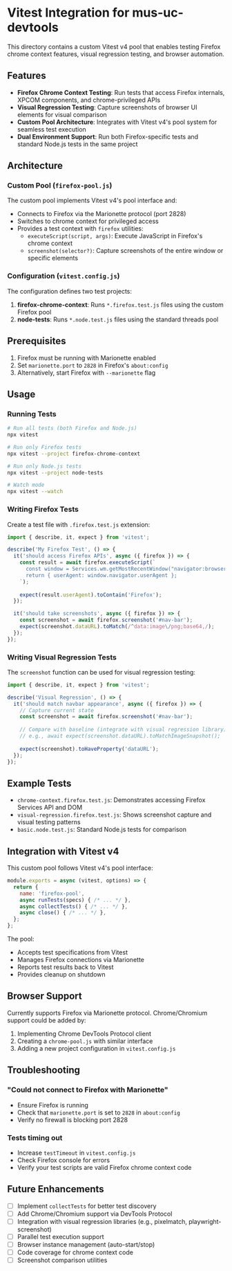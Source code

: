 # Vitest Integration for mus-uc-devtools

This directory contains a custom Vitest v4 pool that enables testing Firefox chrome context features, visual regression testing, and browser automation.

## Features

- **Firefox Chrome Context Testing**: Run tests that access Firefox internals, XPCOM components, and chrome-privileged APIs
- **Visual Regression Testing**: Capture screenshots of browser UI elements for visual comparison
- **Custom Pool Architecture**: Integrates with Vitest v4's pool system for seamless test execution
- **Dual Environment Support**: Run both Firefox-specific tests and standard Node.js tests in the same project

## Architecture

### Custom Pool (`firefox-pool.js`)

The custom pool implements Vitest v4's pool interface and:
- Connects to Firefox via the Marionette protocol (port 2828)
- Switches to chrome context for privileged access
- Provides a test context with `firefox` utilities:
  - `executeScript(script, args)`: Execute JavaScript in Firefox's chrome context
  - `screenshot(selector?)`: Capture screenshots of the entire window or specific elements

### Configuration (`vitest.config.js`)

The configuration defines two test projects:
1. **firefox-chrome-context**: Runs `*.firefox.test.js` files using the custom Firefox pool
2. **node-tests**: Runs `*.node.test.js` files using the standard threads pool

## Prerequisites

1. Firefox must be running with Marionette enabled
2. Set `marionette.port` to `2828` in Firefox's `about:config`
3. Alternatively, start Firefox with `--marionette` flag

## Usage

### Running Tests

```bash
# Run all tests (both Firefox and Node.js)
npx vitest

# Run only Firefox tests
npx vitest --project firefox-chrome-context

# Run only Node.js tests
npx vitest --project node-tests

# Watch mode
npx vitest --watch
```

### Writing Firefox Tests

Create a test file with `.firefox.test.js` extension:

```javascript
import { describe, it, expect } from 'vitest';

describe('My Firefox Test', () => {
  it('should access Firefox APIs', async ({ firefox }) => {
    const result = await firefox.executeScript(`
      const window = Services.wm.getMostRecentWindow("navigator:browser");
      return { userAgent: window.navigator.userAgent };
    `);
    
    expect(result.userAgent).toContain('Firefox');
  });

  it('should take screenshots', async ({ firefox }) => {
    const screenshot = await firefox.screenshot('#nav-bar');
    expect(screenshot.dataURL).toMatch(/^data:image\/png;base64,/);
  });
});
```

### Writing Visual Regression Tests

The `screenshot` function can be used for visual regression testing:

```javascript
import { describe, it, expect } from 'vitest';

describe('Visual Regression', () => {
  it('should match navbar appearance', async ({ firefox }) => {
    // Capture current state
    const screenshot = await firefox.screenshot('#nav-bar');
    
    // Compare with baseline (integrate with visual regression library)
    // e.g., await expect(screenshot.dataURL).toMatchImageSnapshot();
    
    expect(screenshot).toHaveProperty('dataURL');
  });
});
```

## Example Tests

- `chrome-context.firefox.test.js`: Demonstrates accessing Firefox Services API and DOM
- `visual-regression.firefox.test.js`: Shows screenshot capture and visual testing patterns
- `basic.node.test.js`: Standard Node.js tests for comparison

## Integration with Vitest v4

This custom pool follows Vitest v4's pool interface:

```javascript
module.exports = async (vitest, options) => {
  return {
    name: 'firefox-pool',
    async runTests(specs) { /* ... */ },
    async collectTests() { /* ... */ },
    async close() { /* ... */ },
  };
};
```

The pool:
- Accepts test specifications from Vitest
- Manages Firefox connections via Marionette
- Reports test results back to Vitest
- Provides cleanup on shutdown

## Browser Support

Currently supports Firefox via Marionette protocol. Chrome/Chromium support could be added by:
1. Implementing Chrome DevTools Protocol client
2. Creating a `chrome-pool.js` with similar interface
3. Adding a new project configuration in `vitest.config.js`

## Troubleshooting

### "Could not connect to Firefox with Marionette"

- Ensure Firefox is running
- Check that `marionette.port` is set to `2828` in `about:config`
- Verify no firewall is blocking port 2828

### Tests timing out

- Increase `testTimeout` in `vitest.config.js`
- Check Firefox console for errors
- Verify your test scripts are valid Firefox chrome context code

## Future Enhancements

- [ ] Implement `collectTests` for better test discovery
- [ ] Add Chrome/Chromium support via DevTools Protocol  
- [ ] Integration with visual regression libraries (e.g., pixelmatch, playwright-screenshot)
- [ ] Parallel test execution support
- [ ] Browser instance management (auto-start/stop)
- [ ] Code coverage for chrome context code
- [ ] Screenshot comparison utilities
